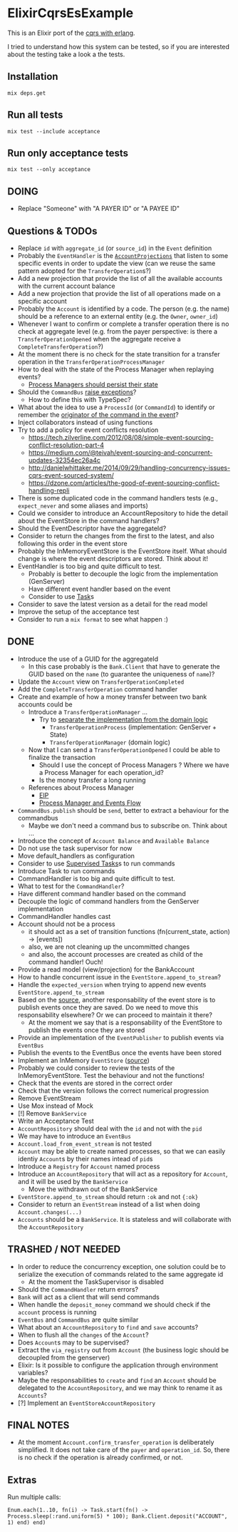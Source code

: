 # ElixirCqrsEsExample

This is an Elixir port of the [cqrs with erlang](https://github.com/bryanhunter/cqrs-with-erlang).

I tried to understand how this system can be tested, so if you are interested about the testing take a look a the tests.

## Installation

```
mix deps.get
```

## Run all tests

```
mix test --include acceptance
```

## Run only acceptance tests

```
mix test --only acceptance
```

## DOING

- Replace "Someone" with "A PAYER ID" or "A PAYEE ID"

## Questions & TODOs

- Replace `id` with `aggregate_id` (or `source_id`) in the `Event` definition
- Probably the `EventHandler` is the [`AccountProjections`](https://github.com/gregoryyoung/m-r/blob/master/SimpleCQRS/ReadModel.cs) that listen to some specific events in order to update the view (can we reuse the same pattern adopted for the `TransferOperation`s?)
- Add a new projection that provide the list of all the available accounts with the current account balance
- Add a new projection that provide the list of all operations made on a specific account
- Probably the `Account` is identified by a code. The person (e.g. the name) should be a reference to an external entity (e.g. the `Owner`, `owner_id`)
- Whenever I want to confirm or complete a transfer operation there is no check at aggregate level (e.g. from the payer perspective: is there a `TransferOperationOpened` when the aggregate receive a `CompleteTransferOperation`?)
- At the moment there is no check for the state transition for a transfer operation in the `TransferOperationProcessManager`
- How to deal with the state of the Process Manager when replaying events?
  - [Process Managers should persist their state](https://tech.just-eat.com/2015/05/26/process-managers/)
- Should the `CommandBus` [raise exceptions](https://github.com/gregoryyoung/m-r/blob/master/SimpleCQRS/FakeBus.cs)?
  - How to define this with TypeSpec?
- What about the idea to use a `ProcessId` (or `CommandId`) to identify or remember the [originator of the command in the event](http://danielwhittaker.me/2014/10/18/6-code-smells-cqrs-events-avoid/)?
- Inject collaborators instead of using functions
- Try to add a policy for event conflicts resolution
  - https://tech.zilverline.com/2012/08/08/simple-event-sourcing-conflict-resolution-part-4
  - https://medium.com/@teivah/event-sourcing-and-concurrent-updates-32354ec26a4c
  - http://danielwhittaker.me/2014/09/29/handling-concurrency-issues-cqrs-event-sourced-system/
  - https://dzone.com/articles/the-good-of-event-sourcing-conflict-handling-repli
- There is some duplicated code in the command handlers tests (e.g., `expect_never` and some aliases and imports)
- Could we consider to introduce an AccountRepository to hide the detail about the EventStore in the command handlers?
- Should the EventDescriptor have the aggregateId?
- Consider to return the changes from the first to the latest, and also following this order in the event store
- Probably the InMemoryEventStore is the EventStore itself. What should change is where the event descriptors are stored. Think about it!
- EventHandler is too big and quite difficult to test.
  - Probably is better to decouple the logic from the implementation (GenServer)
  - Have different event handler based on the event
  - Consider to use [Task](https://hexdocs.pm/elixir/Task.html)s
- Consider to save the latest version as a detail for the read model
- Improve the setup of the acceptance test
- Consider to run a `mix format` to see what happen :)

## DONE

- Introduce the use of a GUID for the aggregateId
  - In this case probably is the `Bank.Client` that have to generate the GUID based on the `name` (to guarantee the uniqueness of `name`)?
- Update the `Account` view on `TransferOperationCompleted`
- Add the `CompleteTransferOperation` command handler
- Create and example of how a money transfer between two bank accounts could be
  - Introduce a `TransferOperationManager` ...
    - Try to [separate the implementation from the domain logic](https://pragdave.me/blog/2017/07/13/decoupling-interface-and-implementation-in-elixir.html)
      - `TransferOperationProcess` (implementation: GenServer + State)
      - `TransferOperationManager` (domain logic)
  - Now that I can send a `TransferOperationOpened` I could be able to finalize the transaction
    - Should I use the concept of Process Managers ? Where we have a Process Manager for each operation_id?
    - Is the money transfer a long running
  - References about Process Manager
    - [EIP](https://www.enterpriseintegrationpatterns.com/patterns/messaging/ProcessManager.html)
    - [Process Manager and Events Flow](https://www.infoq.com/news/2017/07/process-managers-event-flows)
- `CommandBus.publish` should be `send`, better to extract a behaviour for the commandbus
  - Maybe we don't need a command bus to subscribe on. Think about ...
- Introduce the concept of `Account Balance` and `Available Balance`
- Do not use the task supervisor for now
- Move default_handlers as configuration
- Consider to use [Supervised Tasks](https://hexdocs.pm/elixir/Task.html#module-supervised-tasks)s to run commands
- Introduce Task to run commands
- CommandHandler is too big and quite difficult to test.
- What to test for the `CommandHandler`?
- Have different command handler based on the command
- Decouple the logic of command handlers from the GenServer implementation
- CommandHandler handles cast
- Account should not be a process
  - it should act as a set of transition functions (fn(current_state, action) -> [events])
  - also, we are not cleaning up the uncommitted changes
  - and also, the account processes are created as child of the command handler! Ouch!
- Provide a read model (view/projection) for the BankAccount
- How to handle concurrent issue in the `EventStore.append_to_stream`?
- Handle the `expected_version` when trying to append new events `EventStore.append_to_stream`
- Based on the [source](https://github.com/gregoryyoung/m-r/blob/master/SimpleCQRS/EventStore.cs), another responsability of the event store is to publish events once they are saved. Do we need to move this responsability elsewhere? Or we can proceed to maintain it there?
  - At the moment we say that is a responsability of the EventStore to publish the events once they are stored
- Provide an implementation of the `EventPublisher` to publish events via `EventBus`
- Publish the events to the EventBus once the events have been stored
- Implement an InMemory `EventStore` ([source](https://github.com/gregoryyoung/m-r/blob/master/SimpleCQRS/EventStore.cs))
- Probably we could consider to review the tests of the InMemoryEventStore. Test the behaviour and not the functions!
- Check that the events are stored in the correct order
- Check that the version follows the correct numerical progression
- Remove EventStream
- Use Mox instead of Mock
- [!] Remove `BankService`
- Write an Acceptance Test
- `AccountRepository` should deal with the `id` and not with the `pid`
- We may have to introduce an `EventBus`
- `Account.load_from_event_stream` is not tested
- `Account` may be able to create named processes, so that we can easily identiy `Account`s by their names intead of `pid`s
- Introduce a `Registry` for `Account` named process
- Introduce an `AccountRepository` that will act as a repository for `Account`, and it will be used by the `BankService`
  - Move the withdrawn out of the BankService
- `EventStore.append_to_stream` should return `:ok` and not `{:ok}`
- Consider to return an `EventStream` instead of a list when doing `Account.changes(...)`
- `Accounts` should be a `BankService`. It is stateless and will collaborate with the `AccountRepository`

## TRASHED / NOT NEEDED

- In order to reduce the concurrency exception, one solution could be to serialize the execution of commands related to the same aggregate id
  - At the moment the TaskSupervisor is disabled
- Should the `CommandHandler` return errors?
- `Bank` will act as a client that will send commands
- When handle the `deposit_money` command we should check if the `account` process is running
- `EventBus` and `CommandBus` are quite similar
- What about an `AccountRepository` to `find` and `save` accounts?
- When to flush all the `changes` of the `Account`?
- Does `Account`s may to be supervised?
- Extract the `via_registry` out from `Account` (the business logic should be decoupled from the genserver)
- Elixir: Is it possible to configure the application through environment variables?
- Maybe the responsabilities to `create` and `find` an `Account` should be delegated to the `AccountRepository`, and we may think to rename it as `Accounts`?
- [?] Implement an `EventStoreAccountRepository`

## FINAL NOTES

- At the moment `Account.confirm_transfer_operation` is deliberately simplified. It does not take care of the `payer` and `operation_id`. So, there is no check if the operation is already confirmed, or not.

## Extras

Run multiple calls:

```
Enum.each(1..10, fn(i) -> Task.start(fn() -> Process.sleep(:rand.uniform(5) * 100); Bank.Client.deposit("ACCOUNT", 1) end) end)
```
